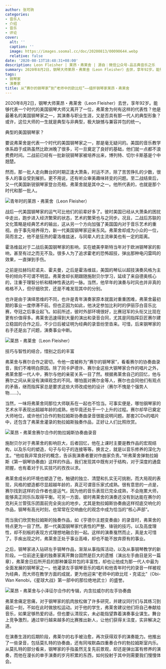 ```yaml
---
author: 张可驹
categories:
- 音乐人
- 介绍
- 音乐
- 评论
cover:
  alt: ''
  caption: ''
  image: https://images.soomal.cc/doc/20200813/00090644.webp
  relative: false
date: '2020-08-13T18:48:31+08:00'
description: Leon Fleisher | 莱昂・弗莱舍 | 源自：微信公众号-品古典音乐之乐   | 版权：转载 |  平均/总评分：00.00/0
summary: 2020年8月2日，钢琴大师莱昂・弗莱舍（Leon Fleisher）去世，享年92岁。能够代表一个时代的美国钢琴大师又离开了一位，弗莱舍为何有这样的代表性？他是最著名的美国钢琴家之一，其演奏与职业生涯，又是否具有那一代人的典型形象？
tags:
- 钢琴家
- 演奏家
title: 从“赛尔的钢琴家”到“老师中的欧比旺”――缅怀钢琴家莱昂・弗莱舍
---
```


2020年8月2日，钢琴大师莱昂・弗莱舍（Leon Fleisher）去世，享年92岁。能够代表一个时代的美国钢琴大师又离开了一位，弗莱舍为何有这样的代表性？他是最著名的美国钢琴家之一，其演奏与职业生涯，又是否具有那一代人的典型形象？或许，这位大师的一生就是典型与非典型，极大缺憾与兼容并包的统一。

典型的美国钢琴家？

要说弗莱舍是代表一个时代的美国钢琴家之一，那是毫无疑问的。美国的音乐教学体系趋于成熟虽然比欧洲晚了很多，可一旦奠定了良好的基础，他们就一点都不浪费费时间。二战前已经有一批新锐钢琴家被培养出来，博列特、切尔卡斯基是个中翘楚。

然而，那一批人走向舞台的时期正逢大萧条，时运不济，除了苦苦挣扎的少数，很多人的事业受到摧折。更不用说，还有听众审美趣味转变的问题。至二战结束后，又一代美国新锐钢琴家登台亮相，弗莱舍就是其中之一。他所代表的，也就是那个时代和那一批人。

![青年时的莱昂・弗莱舍（Leon Fleisher）](https://images.soomal.cc/doc/20200813/00090643.webp)





战后一代美国钢琴家的运气可比他们的前辈好多了。彼时美国已经从大萧条的困扰中走出，跑步进入经济繁荣的状态，艺术的繁荣也与之同步。况且，二战后苏联的文化策略是经典艺术的输出，这从另一个方向加强了美国国内对于音乐艺术的重视。由于事先培养得力，新一代美国钢琴家迎来东风。弗莱舍却成为小众的一位，简而言之，他不是狂热的霍洛维兹迷，与同辈人的主流审美也有一定的距离。

霍洛维兹对于二战后美国钢琴家的影响，实在媲美李斯特当年对于欧洲钢琴家的影响，甚至有过之而无不及。很多人为了追求霍老的恐怖超技，弹出那种电闪雷鸣的效果，一直弹到手伤。

之前是拉赫玛尼诺夫、霍夫曼，之后是霍洛维兹，美国的琴坛以超技演奏风格为主导的倾向不可谓不明显。弗莱舍却长期跟随施耐贝尔学习，延续了来自德奥核心的，注重于理智分析和精神性表达的一脉。当然，他早年的演奏与时风也并非真的格格不入，但仔细欣赏，还是不难发现其中的分别。

也许是由于演绎思维的不同，也许是青年演奏家原本就面对重重困难，弗莱舍最初期的事业一度停滞不前。但也正因为如此，他决定参加比利时的伊丽莎白音乐比赛，夺冠之后事业起飞。如前所述，彼时外部环境很好，比赛冠军的头衔又比现在更有价值得多。弗莱舍迅速得到大量的演出和录音合同，尤其是同指挥巨匠赛尔建立稳固的合作之后，不少日后被证明为经典的录音纷至沓来。可惜，后来钢琴家的右手还是出了问题，演奏事业中断。

![莱昂・弗莱舍（Leon Fleisher）](https://images.soomal.cc/doc/20200813/00090644.webp)





技巧与智性的结合，惜别之后的丰富

弗莱舍与赛尔合作之密切，令他一度被称为“赛尔的钢琴家”，看看赛尔的协奏曲录音，我们不难明白原因。除了同卡萨德许、赛尔金这些大钢琴家合作的唱片之外，弗莱舍那一代人中，赛尔与他的亲密关系一目了然。根据弗莱舍自己的回忆，他与赛尔之间从来没有演绎观念的不同。哪怕面对赛尔金等人，赛尔也会同他们有观点的矛盾，继而指挥家总是要求这些大师改成他的设计（赛尔不愧是个强势人物……）。

当然，一味将弗莱舍同那位大师联系在一起也不恰当。可事实便是，哪怕钢琴家的艺术水平表现出超越年龄的成熟，他毕竟还处于一个上升的过程。赛尔却早已奠定大师地位，或许他们合作的勃拉姆斯协奏曲录音很能说明问题。那套2CDs的唱片中，还包含了弗莱舍灌录的勃拉姆斯独奏作品，正好让人们比照欣赏。

![莱昂・弗莱舍赛尔合作的勃拉姆斯协奏曲录音](https://images.soomal.cc/doc/20200813/00090641.webp)





施耐贝尔对于弗莱舍的影响巨大，后者回忆，他在上课时主要是教作品的宏观结构，以及乐句的塑造，句子与句子的连接等等。换言之，就是以音乐修养的深化为主。“他给我非常良好的概念，告诉我演奏者要对作曲家负责。”听弗莱舍弹勃拉姆斯《第一钢琴协奏曲》这样的作品，我们发现其中既有对于结构，对于深度的通盘把握，也有着对于扎实技巧的孜孜以求。

弗莱舍成长的环境也塑造了他，触键的独立、清楚和扎实无可挑剔，而大局观的表现，风格的塑造都尽显超越年龄的，真正可谓音乐家式成熟。很有意思的一点是，赛尔找到这样的合作者也是运气，因为他的音乐表现已完全成熟，不会拖累大师，能够真正同乐队取得平衡。可另一方面，彼时弗莱舍的演奏还没有到达能在赛尔的克利夫兰管弦乐团面前完全突出的地步。尤其是勃拉姆斯协奏曲这样彻底交响化的作品，钢琴有高光时刻，也常常在交响曲化的观念中成为恰当的“核心声部”。

而当我们欣赏勃拉姆斯的独奏作品，如《亨德尔主题变奏曲》的录音时，弗莱舍的特点更为一目了然。那一代美国钢琴家代表性的严整、锋锐的技巧，以及高度理性，却不刻板的表现方式理想地融合到一起。这样的演奏戛然而止，真是太可惜了。手疾出现之时，弗莱舍正处于事业高峰，却也不能不放弃原有的事业。

之后，钢琴家进入钻研左手钢琴作品，渐渐从事指挥活动，以及从事钢琴教学的新阶段。一位前途无量的独奏家离开舞台固然是巨大的遗憾（演出左手曲目是另一篇章），弗莱舍日后所开启的那种兼容并包的丰富性，却也让他成为那一代人中最为全面发展的钢琴家之一。他灌录左手钢琴音乐的唱片和他青年时代的录音一样被视为经典，而大师在教学方面的成就，更为他迎来“老师中的欧比旺・克诺比”（Obi-Wan Kenobi，《星球大战》第一部中的那位绝地武士）的盛誉。

![莱昂・弗莱舍与小泽征尔合作的专辑，内含拉威尔的左手协奏曲](https://images.soomal.cc/doc/20200813/00090642.webp)





弗莱舍痛定思痛，对于钢琴家的肌肉放松做了许多研究，并建议同行们与其练习到最后一刻，不如在此时做放松运动。对于他的学生，弗莱舍建议他们将自己奉献给音乐，如果足够热爱的话，但也要认清现实，未必能指望靠着演奏事业谋生。舞台上竞争激烈，通过举行越来越多的比赛推出新人，让他们获得关注度，实非解决之道。

在演奏生涯的后期阶段，弗莱尔的右手被治愈，再次获得双手的演奏能力。他推出了一些录音，包括莫扎特的协奏曲，还有同埃默森四重奏合作的勃拉姆斯室内乐。从莫扎特的部分看来，钢琴家的手指虽然无复先前景观，却还是弹出富有修养的演奏，而他在漫长的单手演奏的岁月积累的东西，如何投射于其中则需要我们慢慢体会。